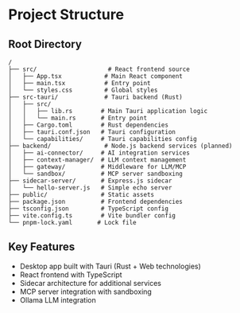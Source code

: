 # Project Structure

## Root Directory
```
/
├── src/                    # React frontend source
│   ├── App.tsx            # Main React component
│   ├── main.tsx           # Entry point
│   └── styles.css         # Global styles
├── src-tauri/             # Tauri backend (Rust)
│   ├── src/
│   │   ├── lib.rs        # Main Tauri application logic
│   │   └── main.rs       # Entry point
│   ├── Cargo.toml        # Rust dependencies
│   ├── tauri.conf.json   # Tauri configuration
│   └── capabilities/     # Tauri capabilities config
├── backend/               # Node.js backend services (planned)
│   ├── ai-connector/     # AI integration services
│   ├── context-manager/  # LLM context management
│   ├── gateway/          # Middleware for LLM/MCP
│   └── sandbox/          # MCP server sandboxing
├── sidecar-server/       # Express.js sidecar
│   └── hello-server.js   # Simple echo server
├── public/               # Static assets
├── package.json          # Frontend dependencies
├── tsconfig.json         # TypeScript config
├── vite.config.ts        # Vite bundler config
└── pnpm-lock.yaml       # Lock file
```

## Key Features
- Desktop app built with Tauri (Rust + Web technologies)
- React frontend with TypeScript
- Sidecar architecture for additional services
- MCP server integration with sandboxing
- Ollama LLM integration